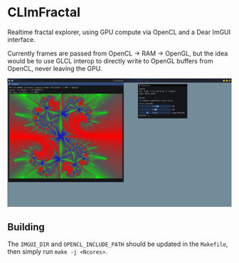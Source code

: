 # CLImFractal

Realtime fractal explorer, using GPU compute via OpenCL and a Dear ImGUI interface.

Currently frames are passed from OpenCL -> RAM -> OpenGL, but the idea would be to use GLCL interop to directly write to OpenGL buffers from OpenCL, never leaving the GPU.

![alt text](screenshot.png)

## Building

The `IMGUI_DIR` and `OPENCL_INCLUDE_PATH` should be updated in the `Makefile`, then simply run `make -j <Ncores>`.
